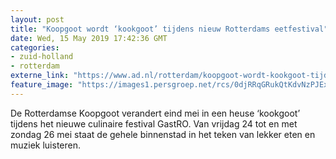 ```yaml
---
layout: post
title: "Koopgoot wordt ‘kookgoot’ tijdens nieuw Rotterdams eetfestival"
date: Wed, 15 May 2019 17:42:36 GMT
categories: 
- zuid-holland 
- rotterdam 
externe_link: "https://www.ad.nl/rotterdam/koopgoot-wordt-kookgoot-tijdens-nieuw-rotterdams-eetfestival~a13cdb52/"
feature_image: "https://images1.persgroep.net/rcs/0djRRqGRukQtKdvNzPJExV13eLU/diocontent/148442769/_fitwidth/400/?appId=21791a8992982cd8da851550a453bd7f&quality=0.7"
---
```


De Rotterdamse Koopgoot verandert eind mei in een heuse ‘kookgoot’ tijdens het nieuwe culinaire festival GastRO. Van vrijdag 24 tot en met zondag 26 mei staat de gehele binnenstad in het teken van lekker eten en muziek luisteren.
